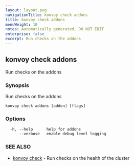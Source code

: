 ```yaml
---
layout: layout.pug
navigationTitle: konvoy check addons
title: konvoy check addons
menuWeight: 10
notes: Automatically generated, DO NOT EDIT
enterprise: false
excerpt: Run checks on the addons
---
```


## konvoy check addons

Run checks on the addons

### Synopsis

Run checks on the addons

```
konvoy check addons [addon] [flags]
```

### Options

```
  -h, --help      help for addons
      --verbose   enable debug level logging
```

### SEE ALSO

* [konvoy check](../)	 - Run checks on the health of the cluster

